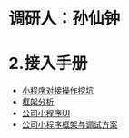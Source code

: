 # 调研人：孙仙钟
# 2.接入手册
- [小程序对接操作挖坑](无)
- [框架分析](https://shimo.im/docs/RGVGcK8WqHTvTXPt)
- [公司小程序UI](http://fish-design-mobile.beta.101.com/#/docs/activityindicator)
- [公司小程序框架与调试方案](https://www.yuque.com/gem-mine/fish-mobile/gk7gsg)